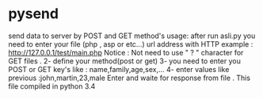# pysend
send data to server by POST and GET method's
usage:
after run asli.py you need to enter your file (php , asp or etc...) url address with HTTP 
example : http://127.0.0.1/test/main.php
Notice : Not need to use " ? " character for GET files . 
2- define your method(post or get)
3- you need to enter you POST or GET key's like : name,family,age,sex,...
4- enter values like previous :john,martin,23,male 
Enter and waite for response from file .
This file compiled in python 3.4
